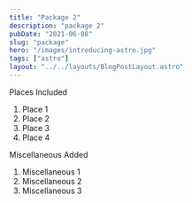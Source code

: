 ```yaml
---
title: "Package 2"
description: "package 2"
pubDate: "2021-06-08"
slug: "package"
hero: "/images/introducing-astro.jpg"
tags: ["astro"]
layout: "../../layouts/BlogPostLayout.astro"
---
```


Places Included

1. Place 1
2. Place 2
3. Place 3
4. Place 4

Miscellaneous Added

1. Miscellaneous 1
2. Miscellaneous 2
3. Miscellaneous 3
